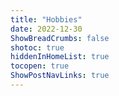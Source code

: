 ```yaml
---
title: "Hobbies"
date: 2022-12-30
ShowBreadCrumbs: false
shotoc: true
hiddenInHomeList: true
tocopen: true
ShowPostNavLinks: true
---
```



